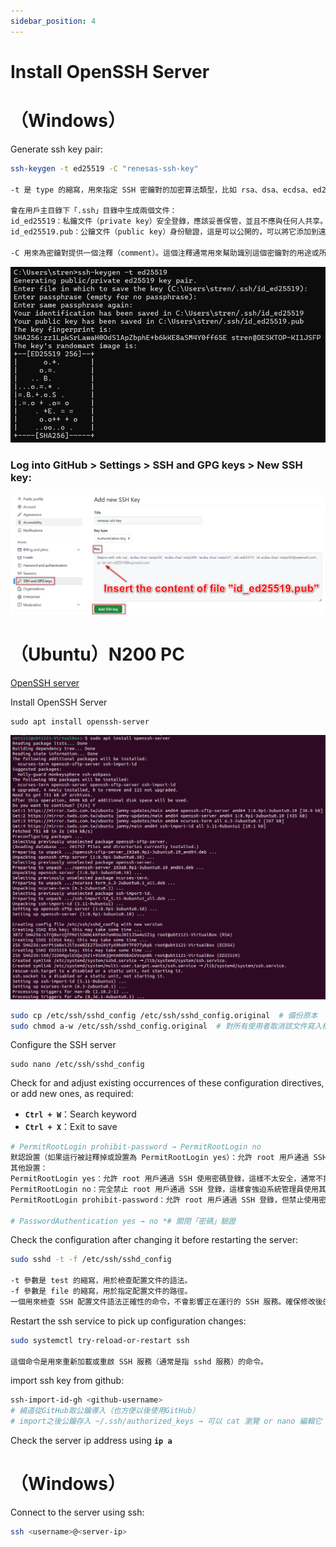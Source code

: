 ```yaml
---
sidebar_position: 4
---
```


# Install OpenSSH Server
# （Windows）

Generate ssh key pair:

```bash
ssh-keygen -t ed25519 -C "renesas-ssh-key"

-t 是 type 的縮寫，用來指定 SSH 密鑰對的加密算法類型，比如 rsa、dsa、ecdsa、ed25519 等

會在用戶主目錄下「.ssh」目錄中生成兩個文件：
id_ed25519：私鑰文件（private key）安全登錄，應該妥善保管，並且不應與任何人共享。
id_ed25519.pub：公鑰文件（public key）身份驗證，這是可以公開的，可以將它添加到遠程伺服器的 ~/.ssh/authorized_keys 文件中，來實現無密碼登錄。

-C 用來為密鑰對提供一個注釋（comment）。這個注釋通常用來幫助識別這個密鑰對的用途或所有者。
```

![](./img/03_01.png)

### Log into GitHub > Settings > SSH and GPG keys > New SSH key:

![](./img/03_02.png)

# （Ubuntu）N200 PC

[OpenSSH server](https://documentation.ubuntu.com/server/how-to/security/openssh-server/)

Install OpenSSH Server

```
sudo apt install openssh-server
```
![](./img/03_03.png)

```bash
sudo cp /etc/ssh/sshd_config /etc/ssh/sshd_config.original  # 備份原本
sudo chmod a-w /etc/ssh/sshd_config.original  # 對所有使用者取消該文件寫入權限
```

Configure the SSH server

```
sudo nano /etc/ssh/sshd_config
```

Check for and adjust existing occurrences of these configuration directives, or add new ones, as required:

- **`Ctrl + W`**：Search keyword
- **`Ctrl + X`**：Exit to save

```bash
# PermitRootLogin prohibit-password → PermitRootLogin no
默認設置（如果這行被註釋掉或設置為 PermitRootLogin yes）：允許 root 用戶通過 SSH 使用密碼登錄。
其他設置：
PermitRootLogin yes：允許 root 用戶通過 SSH 使用密碼登錄，這樣不太安全，通常不推薦這樣配置。
PermitRootLogin no：完全禁止 root 用戶通過 SSH 登錄，這樣會強迫系統管理員使用其他用戶（比如 sudo）來獲取 root 權限。
PermitRootLogin prohibit-password：允許 root 用戶通過 SSH 登錄，但禁止使用密碼登錄，只能使用 SSH 密鑰進行身份驗證。

# PasswordAuthentication yes → no *# 關閉「密碼」驗證
```

Check the configuration after changing it before restarting the server:

```bash
sudo sshd -t -f /etc/ssh/sshd_config

-t 參數是 test 的縮寫，用於檢查配置文件的語法。
-f 參數是 file 的縮寫，用於指定配置文件的路徑。
一個用來檢查 SSH 配置文件語法正確性的命令，不會影響正在運行的 SSH 服務。確保修改後的配置文件不會導致 SSH 服務故障或無法登錄的有效手段。
```

Restart the ssh service to pick up configuration changes:

```bash
sudo systemctl try-reload-or-restart ssh

這個命令是用來重新加載或重啟 SSH 服務（通常是指 sshd 服務）的命令。
```

import ssh key from github:

```bash
ssh-import-id-gh <github-username>
# 繞道從GitHub取公鑰導入（也方便以後使用GitHub）
# import之後公鑰存入 ~/.ssh/authorized_keys → 可以 cat 瀏覽 or nano 編輯它
```

Check the server ip address using **`ip a`** 

# （Windows）

Connect to the server using ssh:

```bash
ssh <username>@<server-ip>
```